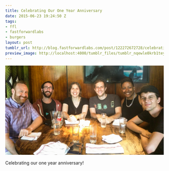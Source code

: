 ```yaml
---
title: Celebrating Our One Year Anniversary
date: 2015-06-23 19:24:50 Z
tags:
- ffl
- fastforwardlabs
- burgers
layout: post
tumblr_url: http://blog.fastforwardlabs.com/post/122272672728/celebrating-our-one-year-anniversary
preview_image: http://localhost:4000/tumblr_files/tumblr_nqewle0krb1teyfqto1_1280.jpg
---
```


<img src="/tumblr_files/tumblr_nqewle0krb1teyfqto1_1280.jpg"/>

Celebrating our one year anniversary!
